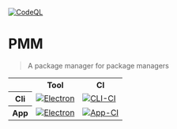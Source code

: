 [![CodeQL][CodeQl-badge]][CodeQl-link]

[CodeQl-badge]: https://github.com/Charlie-Sumorok/PMM/actions/workflows/codeql-analysis.yml/badge.svg
[CodeQl-link]: https://github.com/Charlie-Sumorok/PMM/actions/workflows/codeql-analysis.yml

# PMM

> A package manager for package managers

<table>
	<tr>
		<th />
		<th scope="col"> Tool </th>
		<th scope="col"> CI </th>
	</tr>
	<tr>
		<th scope="row"> Cli </th>
		<td>
			<a
			href="https://python.org"
			title="Built With Python">
				<img
				src="https://img.shields.io/badge/Built%20With-Python-blue?style=plasic&logo=python&labelColor=yellow"
				alt="Electron"
				/>
			</a>
		</td>
		<td>
			<a
			href="https://github.com/Charlie-Sumorok/pmm/actions/workflows/CLI-Ci.yml"
			title="CLI CI">
				<img
					src="https://github.com/Charlie-Sumorok/pmm/actions/workflows/CLI-Ci.yml/badge.svg"
					alt="CLI-CI"
				/>
			</a>
		</td>
	</tr>
	<tr>
		<th scope="row"> App </th>
		<td>
			<a
				href="https://electronjs.org"
				title="Built With Electron">
				<img
					src="https://img.shields.io/badge/Built%20With-Electron-8ce6f8?style=plasic&logo=electron&labelColor=22252f"
					alt="Electron"
				/>
			</a>
		</td>
		<td>
			<a
				href="https://github.com/Charlie-Sumorok/pmm/actions/workflows/App-Ci.yml"
				title="App CI">
				<img
					src="https://github.com/Charlie-Sumorok/pmm/actions/workflows/App-Ci.yml/badge.svg"
					alt="App-CI"
				/>
			</a>
		</td>
	</tr>
</table>

